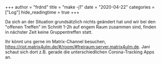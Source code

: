 +++
author = "frdnd"
title = "make -j1"
date = "2020-04-22"
categories = ["Log"]
hide_readingtime = true
+++

Da sich an der Situation grundsätzlich nichts geändert hat und wir bei den "offenen Treffen" im Schnitt 1-2h auf engem Raum zusammen sind, finden in nächster Zeit keine Gruppentreffen statt.

Ihr könnt uns gerne im Matrix-Channel besuchen, https://riot.matrix4ulm.de/#/room/#freiraum:server.matrix4ulm.de. Jani schaut sich dort z.B. gerade die unterschiedlichen Corona-Tracking Apps an.


